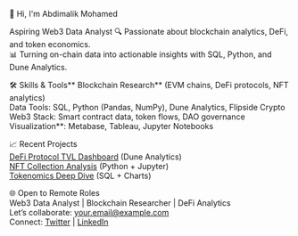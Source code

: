  👋 Hi, I'm Abdimalik Mohamed

Aspiring Web3 Data Analyst 
🔍 Passionate about blockchain analytics, DeFi, and token economics.  
📊 Turning on-chain data into actionable insights with SQL, Python, and Dune Analytics.  

🛠️ Skills & Tools** 
Blockchain Research** (EVM chains, DeFi protocols, NFT analytics)  
Data Tools: SQL, Python (Pandas, NumPy), Dune Analytics, Flipside Crypto  
Web3 Stack: Smart contract data, token flows, DAO governance  
Visualization**: Metabase, Tableau, Jupyter Notebooks  

📈 Recent Projects  
[DeFi Protocol TVL Dashboard](https://dune.com/yourusername/project-name) (Dune Analytics)  
[NFT Collection Analysis](https://github.com/yourusername/nft-analysis) (Python + Jupyter)  
 [Tokenomics Deep Dive](https://github.com/yourusername/token-research) (SQL + Charts)  

🌐 Open to Remote Roles  
 Web3 Data Analyst | Blockchain Researcher | DeFi Analytics  
Let’s collaborate: [your.email@example.com](mailto:your.email@example.com)  
 Connect: [Twitter](https://twitter.com/yourhandle) | [LinkedIn](https://linkedin.com/in/yourprofile)  
